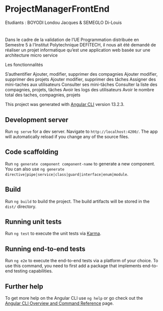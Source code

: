 # ProjectManagerFrontEnd

Etudiants :  BOYODI Londou Jacques & SEMEGLO Di-Louis
#
Dans le cadre de la validation de l’UE Programmation distribuée en Semestre 5 à l'Institut Polytechnique 
DEFITECH, il nous ait été demandé de réaliser un projet informatique qu’est une application web basée 
sur une architecture micro service 

Les fonctionnalités

S’authentifier
Ajouter, modifier, supprimer des compagnies
Ajouter modifier, supprimer des projets
Ajouter modifier, supprimer des tâches
Assigner des mini-taches aux utilisateurs
Consulter ses mini-tâches
Consulter la liste des compagnies, projets, tâches
Avoir les logs des utilisateurs
Avoir le nombre total des taches, compagnies, projets

This project was generated with [Angular CLI](https://github.com/angular/angular-cli) version 13.2.3.

## Development server

Run `ng serve` for a dev server. Navigate to `http://localhost:4200/`. The app will automatically reload if you change any of the source files.

## Code scaffolding

Run `ng generate component component-name` to generate a new component. You can also use `ng generate directive|pipe|service|class|guard|interface|enum|module`.

## Build

Run `ng build` to build the project. The build artifacts will be stored in the `dist/` directory.

## Running unit tests

Run `ng test` to execute the unit tests via [Karma](https://karma-runner.github.io).

## Running end-to-end tests

Run `ng e2e` to execute the end-to-end tests via a platform of your choice. To use this command, you need to first add a package that implements end-to-end testing capabilities.

## Further help

To get more help on the Angular CLI use `ng help` or go check out the [Angular CLI Overview and Command Reference](https://angular.io/cli) page.
